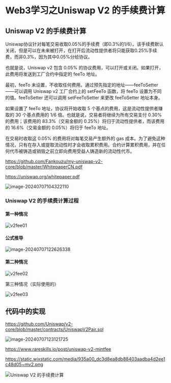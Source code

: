 # Web3学习之Uniswap V2 的手续费计算

## Uniswap V2 的手续费计算

Uniswap协议针对每笔交易收取0.05%的手续费（即0.3%的1/6）。该手续费默认关闭，但是可以在未来被打开，在打开后流动性提供者将只能获取0.25%手续费，而非0.3%，因为其中0.05%分给协议。

也就是说，Uniswap v2 包含 0.05% 的协议费用，可以打开或关闭。如果打开，此费用将发送到工厂合约中指定的 feeTo 地址。

最初，feeTo 未设置，不收取任何费用。通过预先指定的地址——feeToSetter——可以调用 Uniswap v2 工厂合约上的 setFeeTo 函数，将 feeTo 设置为不同的值。feeToSetter 还可以调用 setFeeToSetter 来更改 feeToSetter 地址本身。

如果设置了 feeTo 地址，协议将开始收取 5 个基点的费用，这是流动性提供者赚取的 30 个基点费用的 1/6 倍。也就是说，交易者将继续为所有交易支付 0.30% 的费用；该费用的 83.3%（交易金额的 0.25%）将归于流动性提供者，而该费用的 16.6%（交易金额的 0.05%）将归于 feeTo 地址。

在交易时收取这 0.05% 的费用将对每笔交易产生额外的 gas 成本。为了避免这种情况，只有在存入或提取流动性时才会收取累积费用。合约计算累积费用，并在任何代币被铸造或销毁之前立即向费用受益人铸造新的流动性代币。

<https://github.com/Fankouzu/my-uniswap-v2-core/blob/master/WhitepaperCN.pdf>

<https://uniswap.org/whitepaper.pdf>

![image-20240707104322110](./img//image-20240707104322110.png)

### Uniswap V2 的手续费计算过程

#### 第一种情况

![v2fee01](./img/v2fee01.jpg)

#### 公式推导

![image-20240707122626338](./img//image-20240707122626338.png)

#### 第二种情况

![v2fee02](./img/v2fee02.jpg)

第三种情况（实际使用的）

![v2fee03](./img/v2fee03.jpg)

## 代码中的实现

<https://github.com/Uniswap/v2-core/blob/master/contracts/UniswapV2Pair.sol>

![image-20240707123121725](./img/image-20240707123121725.png)

<https://www.rareskills.io/post/uniswap-v2-mintfee>

<https://static.wixstatic.com/media/935a00_dc3d8ea8db88403aadba4d2ee1c48d05~mv2.png>

![Uniswap V2 的手续费计算](https://static.wixstatic.com/media/935a00_dc3d8ea8db88403aadba4d2ee1c48d05~mv2.png)
